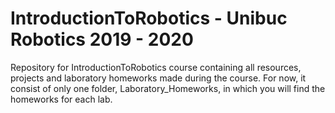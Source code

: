 # IntroductionToRobotics - Unibuc Robotics 2019 - 2020 
Repository for IntroductionToRobotics course containing all resources, projects and laboratory homeworks made during the course.
For now, it consist of only one folder, Laboratory_Homeworks, in which you will find the homeworks for each lab. 
